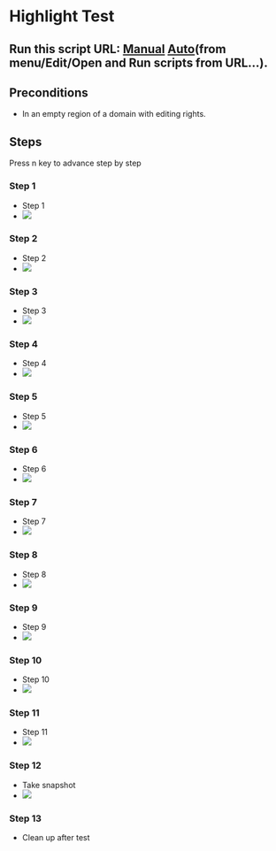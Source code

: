 # Highlight Test
## Run this script URL: [Manual](./test.js?raw=true)   [Auto](./testAuto.js?raw=true)(from menu/Edit/Open and Run scripts from URL...).

## Preconditions
- In an empty region of a domain with editing rights.

## Steps
Press n key to advance step by step

### Step 1
- Step 1
- ![](./ExpectedImage_00000.png)
### Step 2
- Step 2
- ![](./ExpectedImage_00001.png)
### Step 3
- Step 3
- ![](./ExpectedImage_00002.png)
### Step 4
- Step 4
- ![](./ExpectedImage_00003.png)
### Step 5
- Step 5
- ![](./ExpectedImage_00004.png)
### Step 6
- Step 6
- ![](./ExpectedImage_00005.png)
### Step 7
- Step 7
- ![](./ExpectedImage_00006.png)
### Step 8
- Step 8
- ![](./ExpectedImage_00007.png)
### Step 9
- Step 9
- ![](./ExpectedImage_00008.png)
### Step 10
- Step 10
- ![](./ExpectedImage_00009.png)
### Step 11
- Step 11
- ![](./ExpectedImage_00010.png)
### Step 12
- Take snapshot
- ![](./ExpectedImage_00011.png)
### Step 13
- Clean up after test
